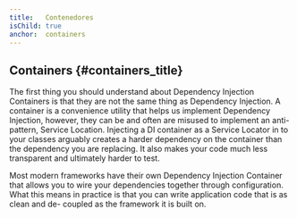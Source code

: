 ```yaml
---
title:   Contenedores
isChild: true
anchor:  containers
---
```


## Containers {#containers_title}

The first thing you should understand about Dependency Injection Containers is that they are not the same thing as
Dependency Injection. A container is a convenience utility that helps us implement Dependency Injection, however, they
can be and often are misused to implement an anti-pattern, Service Location. Injecting a DI container as a Service
Locator in to your classes arguably creates a harder dependency on the container than the dependency you are replacing.
It also makes your code much less transparent and ultimately harder to test.

Most modern frameworks have their own Dependency Injection Container that allows you to wire your dependencies together
through configuration. What this means in practice is that you can write application code that is as clean and de-
coupled as the framework it is built on.
